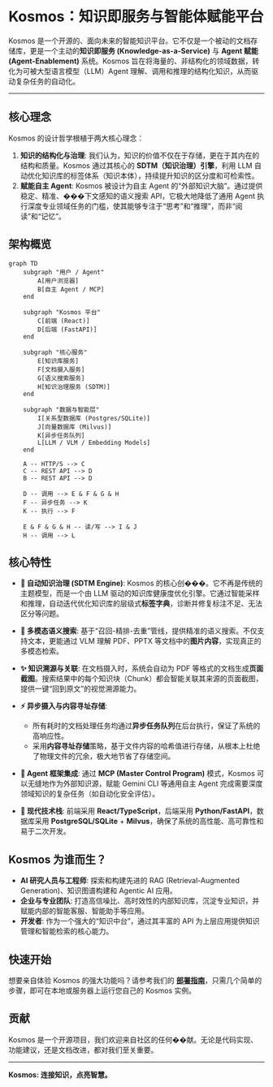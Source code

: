 # Kosmos：知识即服务与智能体赋能平台

Kosmos 是一个开源的、面向未来的智能知识平台。它不仅是一个被动的文档存储库，更是一个主动的**知识即服务 (Knowledge-as-a-Service)** 与 **Agent 赋能 (Agent-Enablement)** 系统。Kosmos 旨在将海量的、非结构化的领域数据，转化为可被大型语言模型（LLM）Agent 理解、调用和推理的结构化知识，从而驱动复杂任务的自动化。

---

## 核心理念

Kosmos 的设计哲学根植于两大核心理念：

1.  **知识的结构化与治理**: 我们认为，知识的价值不仅在于存储，更在于其内在的结构和质量。Kosmos 通过其核心的 **SDTM（知识治理）引擎**，利用 LLM 自动优化知识库的标签体系（知识本体），持续提升知识的区分度和可检索性。
2.  **赋能自主 Agent**: Kosmos 被设计为自主 Agent 的“外部知识大脑”。通过提供稳定、精准、���下文感知的语义搜索 API，它极大地降低了通用 Agent 执行深度专业领域任务的门槛，使其能够专注于“思考”和“推理”，而非“阅读”和“记忆”。

## 架构概览

```mermaid
graph TD
    subgraph "用户 / Agent"
        A[用户浏览器]
        B[自主 Agent / MCP]
    end

    subgraph "Kosmos 平台"
        C[前端 (React)]
        D[后端 (FastAPI)]
    end

    subgraph "核心服务"
        E[知识库服务]
        F[文档摄入服务]
        G[语义搜索服务]
        H[知识治理服务 (SDTM)]
    end

    subgraph "数据与智能层"
        I[关系型数据库 (Postgres/SQLite)]
        J[向量数据库 (Milvus)]
        K[异步任务队列]
        L[LLM / VLM / Embedding Models]
    end

    A -- HTTP/S --> C
    C -- REST API --> D
    B -- REST API --> D

    D -- 调用 --> E & F & G & H
    F -- 异步任务 --> K
    K -- 执行 --> F
    
    E & F & G & H -- 读/写 --> I & J
    H -- 调用 --> L
```

## 核心特性

-   **🤖 自动知识治理 (SDTM Engine)**: Kosmos 的核心创���。它不再是传统的主题模型，而是一个由 LLM 驱动的知识库健康度优化引擎。它通过智能采样和推理，自动迭代优化知识库的层级式**标签字典**，诊断并修复标注不足、无法区分等问题。

-   **🧠 多模态语义搜索**: 基于“召回-精排-去重”管线，提供精准的语义搜索。不仅支持文本，更能通过 VLM 理解 PDF、PPTX 等文档中的**图片内容**，实现真正的多模态检索。

-   **✨ 知识溯源与关联**: 在文档摄入时，系统会自动为 PDF 等格式的文档生成**页面截图**。搜索结果中的每个知识块（Chunk）都会智能关联其来源的页面截图，提供一键“回到原文”的视觉溯源能力。

-   **⚡️ 异步摄入与内容寻址存储**:
    -   所有耗时的文档处理任务均通过**异步任务队列**在后台执行，保证了系统的高响应性。
    -   采用**内容寻址存储**策略，基于文件内容的哈希值进行存储，从根本上杜绝了物理文件的冗余，极大地节省了存储空间。

-   **🧩 Agent 框架集成**: 通过 **MCP (Master Control Program)** 模式，Kosmos 可以无缝地作为外部知识源，赋能 Gemini CLI 等通用自主 Agent 完成需要深度领域知识的复杂任务（如自动化安全评估）。

-   **🔧 现代技术栈**: 前端采用 **React/TypeScript**，后端采用 **Python/FastAPI**，数据库采用 **PostgreSQL/SQLite** + **Milvus**，确保了系统的高性能、高可靠性和易于二次开发。

## Kosmos 为谁而生？

-   **AI 研究人员与工程师**: 探索和构建先进的 RAG (Retrieval-Augmented Generation)、知识图谱构建和 Agentic AI 应用。
-   **企业与专业团队**: 打造高信噪比、高时效性的内部知识库，沉淀专业知识，并赋能内部的智能客服、智能助手等应用。
-   **开发者**: 作为一个强大的“知识中台”，通过其丰富的 API 为上层应用提供知识管理和智能检索的核心能力。

## 快速开始

想要亲自体验 Kosmos 的强大功能吗？请参考我们的 **[部署指南](./部署指南.md)**，只需几个简单的步骤，即可在本地或服务器上运行您自己的 Kosmos 实例。

## 贡献

Kosmos 是一个开源项目，我们欢迎来自社区的任何��献。无论是代码实现、功能建议，还是文档改进，都对我们至关重要。

---

**Kosmos: 连接知识，点亮智慧。**
